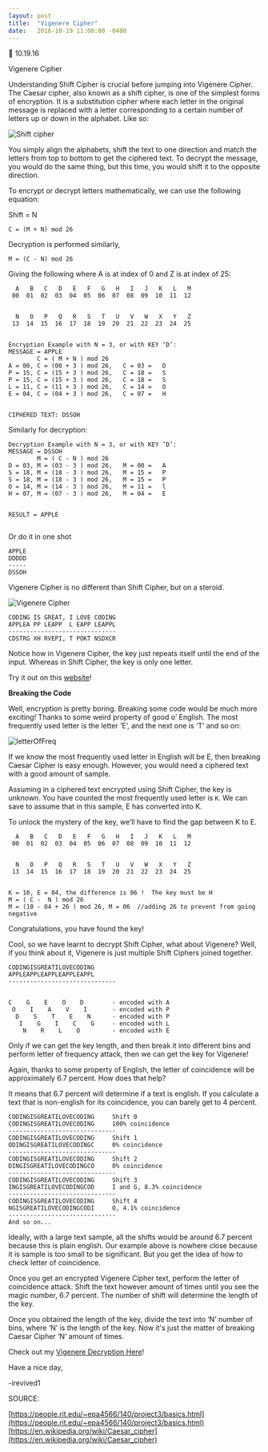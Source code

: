 ```yaml
---
layout: post
title:  "Vigenere Cipher"
date:   2016-10-19 11:00:00 -0400
---
```


10.19.16

Vigenere Cipher

Understanding Shift Cipher is crucial before jumping into Vigenere Cipher.  The Caesar cipher, also known as a shift cipher, is one of the simplest forms of encryption. It is a substitution cipher where each letter in the original message is replaced with a letter corresponding to a certain number of letters up or down in the alphabet.  Like so:


![Shift cipher](https://people.rit.edu/~epa4566/140/project3/images/ezgif-save.gif)


You simply align the alphabets, shift the text to one direction and match the letters from top to bottom to get the ciphered text.  To decrypt the message, you would do the same thing, but this time, you would shift it to the opposite direction.


To encrypt or decrypt letters mathematically, we can use the following equation:


Shift = N

```
C = (M + N) mod 26
```

Decryption is performed similarly,

```
M = (C - N) mod 26
```

Giving the following where A is at index of 0 and Z is at index of 25:


```
  A   B   C   D   E   F   G   H   I   J   K   L   M
 00  01  02  03  04  05  06  07  08  09  10  11  12


  N   O   P   Q   R   S   T   U   V   W   X   Y   Z
 13  14  15  16  17  18  19  20  21  22  23  24  25


Encryption Example with N = 3, or with KEY ‘D’:
MESSAGE = APPLE
        C = ( M + N ) mod 26
A = 00, C = (00 + 3 ) mod 26,   C = 03 =   D
P = 15, C = (15 + 3 ) mod 26,   C = 18 =   S
P = 15, C = (15 + 3 ) mod 26,   C = 18 =   S
L = 11, C = (11 + 3 ) mod 26,   C = 14 =   O
E = 04, C = (04 + 3 ) mod 26,   C = 07 =   H


CIPHERED TEXT: DSSOH
```


Similarly for decryption:


```
Decryption Example with N = 3, or with KEY ‘D’:
MESSAGE = DSSOH
        M = ( C - N ) mod 26
D = 03, M = (03 - 3 ) mod 26,   M = 00 =   A
S = 18, M = (18 - 3 ) mod 26,   M = 15 =   P
S = 18, M = (18 - 3 ) mod 26,   M = 15 =   P
O = 14, M = (14 - 3 ) mod 26,   M = 11 =   l
H = 07, M = (07 - 3 ) mod 26,   M = 04 =   E


RESULT = APPLE


```
Or do it in one shot


```
APPLE
DDDDD
-----
DSSOH
```

Vigenere Cipher is no different than Shift Cipher, but on a steroid.  

![Vigenere Cipher](https://people.rit.edu/~epa4566/140/project3/media/vigSmall.gif)

```
CODING IS GREAT, I LOVE CODING
APPLEA PP LEAPP  L EAPP LEAPPL
------------------------------
CDSTRG XH RVEPI, T POKT NSDXCR
```

Notice how in Vigenere Cipher, the key just repeats itself until the end of the input.  Whereas in Shift Cipher, the key is only one letter.

Try it out on this [website](http://www.cs.du.edu/~snarayan/crypt/vigenere.html)!


**Breaking the Code**


Well, encryption is pretty boring.  Breaking some code would be much more exciting!  Thanks to some weird property of good o’ English.  The most frequently used letter is the letter ‘E’, and the next one is ‘T’ and so on:


![letterOfFreq](https://upload.wikimedia.org/wikipedia/commons/4/41/English-slf.png)

If we know the most frequently used letter in English will be E, then breaking Caesar Cipher is easy enough.  However, you would need a ciphered text with a good amount of sample.

Assuming in a ciphered text encrypted using Shift Cipher, the key is unknown.  You have counted the most frequently used letter is `K`.  We can save to assume that in this sample, E has converted into K.  

To unlock the mystery of the key, we’ll have to find the gap between K to E.

```
  A   B   C   D   E   F   G   H   I   J   K   L   M
 00  01  02  03  04  05  06  07  08  09  10  11  12


  N   O   P   Q   R   S   T   U   V   W   X   Y   Z
 13  14  15  16  17  18  19  20  21  22  23  24  25


K = 10, E = 04, the difference is 06 !  The key must be H
M = ( C -  N ) mod 26
M = (10 - 04 + 26 ) mod 26, M = 06  //adding 26 to prevent from going negative
```

Congratulations, you have found the key!

Cool, so we have learnt to decrypt Shift Cipher, what about Vigenere?
Well, if you think about it, Vigenere is just multiple Shift Ciphers joined together.  

```
CODINGISGREATILOVECODING
APPLEAPPLEAPPLEAPPLEAPPL
------------------------------


C    G    E    O    D        - encoded with A
 O    I    A    V    I       - encoded with P
  D    S    T    E    N      - encoded with P
   I    G    I    C    G     - encoded with L
    N    R    L    O         - encoded with E
```

Only if we can get the key length, and then break it into different bins and perform letter of frequency attack, then we can get the key for Vigenere!

Again, thanks to some property of English, the letter of coincidence will be approximately 6.7 percent.  How does that help?

It means that 6.7 percent will determine if a text is english.  If you calculate a text that is non-english for its coincidence, you can barely get to 4 percent.  


```
CODINGISGREATILOVECODING     Shift 0
CODINGISGREATILOVECODING     100% coincidence
------------------------------
CODINGISGREATILOVECODING     Shift 1
ODINGISGREATILOVECODINGC     0% coincidence
------------------------------
CODINGISGREATILOVECODING     Shift 2
DINGISGREATILOVECODINGCO     0% coincidence
------------------------------
CODINGISGREATILOVECODING     Shift 3
INGISGREATILOVECODINGCOD     I and G, 8.3% coincidence
------------------------------
CODINGISGREATILOVECODING     Shift 4
NGISGREATILOVECODINGCODI     O, 4.1% coincidence
------------------------------
And so on...  
```

Ideally, with a large text sample, all the shifts would be around 6.7 percent because this is plain english.  Our example above is nowhere close because it is sample is too small to be significant.  But you get the idea of how to check letter of coincidence.

Once you get an encrypted Vigenere Cipher text, perform the letter of coincidence attack.  Shift the text however amount of times until you see the magic number, 6.7 percent.  The number of shift will determine the length of the key.

Once you obtained the length of the key, divide the text into ‘N’ number of bins, where ‘N’ is the length of the key.  Now it's just the matter of breaking Caesar Cipher ‘N’ amount of times.

Check out my [Vigenere Decryption Here](https://vigenerecipher.herokuapp.com/vigenere.html)!

Have a nice day,

-irevived1


SOURCE: 

[https://people.rit.edu/~epa4566/140/project3/basics.html](https://people.rit.edu/~epa4566/140/project3/basics.html)
[https://en.wikipedia.org/wiki/Caesar_cipher](https://en.wikipedia.org/wiki/Caesar_cipher)


